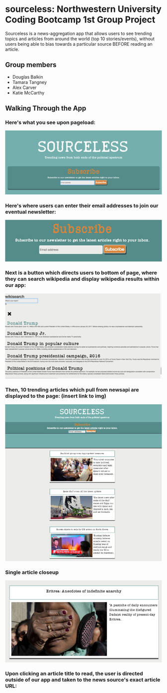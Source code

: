 # sourceless: Northwestern University Coding Bootcamp 1st Group Project

Sourceless is a news-aggregation app that allows users to see trending topics and articles from around the world (top 10 stories/events), without users being able to bias towards a particular source BEFORE reading an article.

## Group members
* Douglas Balkin
* Tamara Tangney
* Alex Carver
* Katie McCarthy

## Walking Through the App

### Here's what you see upon pageload:
![Alt text](homepage-top.png?raw=true)

### Here's where users can enter their email addresses to join our eventual newsletter:
![Alt text](newsletter.png?raw=true)

### Next is a button which directs users to bottom of page, where they can search wikipedia and display wikipedia results within our app:
![Alt text](wikisearch-in-use.png?raw=true)

### Then, 10 trending articles which pull from newsapi are displayed to the page: (insert link to img)
![Alt text](article-display.png?raw=true)

### Single article closeup
![Alt text](single-article.png?raw=true)

### Upon clicking an article title to read, the user is directed outside of our app and taken to the news source's exact article URL:

